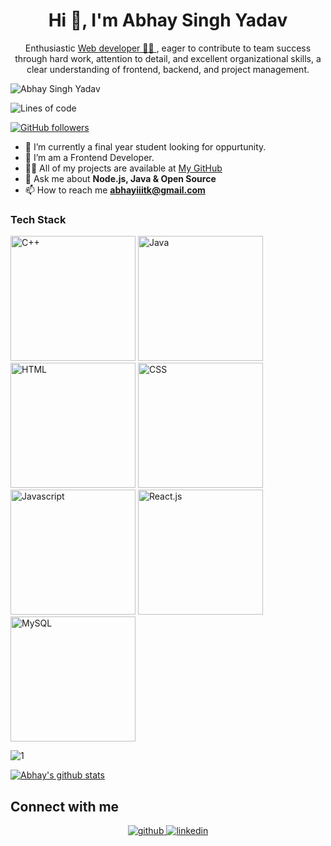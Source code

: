 <h1 align="center">Hi 👋, I'm Abhay Singh Yadav</h1>
<div align="center">
<!-- <img src="https://user-images.githubusercontent.com/42115530/92640221-9728ca00-f2fa-11ea-8994-c72b26e937de.gif" align="center"/> -->
</div>
<!-- <h1 align="center" style="font-weight:bold;">I'm Mohit Raj</h1> -->
<p align="center">Enthusiastic <a href="#">Web developer 👨‍💻 </a>, eager to contribute to team success through hard work, attention to detail, and
excellent organizational skills, a clear understanding of frontend, backend, and project management.</p>


<p align="left"> <img src="https://komarev.com/ghpvc/?username=abhay313" alt="Abhay Singh Yadav" /> </p>


![Lines of code](https://img.shields.io/badge/From%20Hello%20World%20I've%20written-4124786%20Lines%20of%20code-blue)

[![GitHub followers](https://img.shields.io/github/followers/abhay313.svg?style=social&label=Follow&maxAge=2592000)](https://github.com/abhay313?tab=followers)




- 🔭 I’m currently a final year student looking for oppurtunity.
- 🌱 I’m am a Frontend Developer.
- 👨‍💻 All of my projects are available at [My GitHub](https://github.com/abhay313)
- 💬 Ask me about **Node.js, Java & Open Source**
- 📫 How to reach me **abhayiiitk@gmail.com**

### Tech Stack

<p float="left">
<img src="https://miro.medium.com/max/1400/1*mDKusLBkGKBWW4aycK4PCA.png" alt="C++" width="200" height="200"/>
<img src="https://user-images.githubusercontent.com/54148372/125886743-a5947609-b59f-4060-af90-b9cdab8e7b4a.png" alt="Java" width="200" height="200"/>
<img src="https://user-images.githubusercontent.com/54148372/125886722-dce1a935-b4e1-4213-b4a4-9037d5b1d0bf.png" alt="HTML" width="200" height="200"/>
<img src="https://user-images.githubusercontent.com/54148372/125886716-7eaf9e8b-61b7-44c4-b2d6-6c08f2d01ca5.png" alt="CSS" width="200" height="200"/>
<img src="https://user-images.githubusercontent.com/54148372/125886741-0620aad6-b3bb-4edc-a5e7-8e8a520df57a.png" alt="Javascript" width="200" height="200"/>
<img src="https://user-images.githubusercontent.com/54148372/125886728-e9762649-0b48-4602-9d3e-b1b1220c789c.png" alt="React.js" width="200" height="200"/>
<img src="https://user-images.githubusercontent.com/54148372/125886708-287f5626-3ec8-41a8-bb85-5d89e245ff09.png" alt="MySQL" width="200" height="200"/>
</p>

![1](https://github-readme-stats.vercel.app/api/top-langs/?username=abhay313&theme=blue-green)

[![Abhay's github stats](https://github-readme-stats.vercel.app/api?username=abhay313&theme=blue-green)](https://github.com/abhay313/github-readme-stats)


## Connect with me  
<div align="center">
<a href="https://github.com/abhay313" target="_blank">
<img src=https://img.shields.io/badge/github-%2324292e.svg?&style=for-the-badge&logo=github&logoColor=white alt=github style="margin-bottom: 5px;" />
</a>
<a href="https://www.linkedin.com/in/abhay-singh-yadav-52812b16b/" target="_blank">
<img src=https://img.shields.io/badge/linkedin-%231E77B5.svg?&style=for-the-badge&logo=linkedin&logoColor=white alt=linkedin style="margin-bottom: 5px;" />
</a>
</div>
